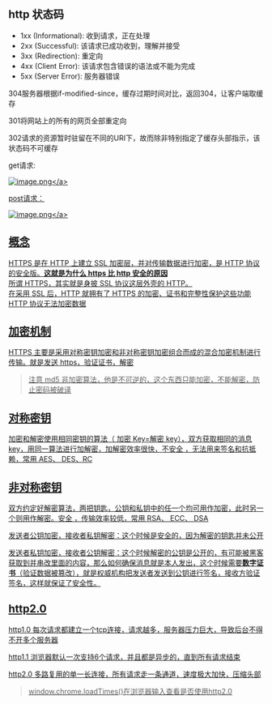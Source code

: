 ## http 状态码

* 1xx (Informational): 收到请求，正在处理
* 2xx (Successful): 该请求已成功收到，理解并接受
* 3xx (Redirection): 重定向
* 4xx (Client Error): 该请求包含错误的语法或不能为完成
* 5xx (Server Error): 服务器错误

304服务器根据if-modified-since，缓存过期时间对比，返回304，让客户端取缓存

301将网站上的所有的网页全部重定向

302请求的资源暂时驻留在不同的URI下，故而除非特别指定了缓存头部指示，该状态码不可缓存

get请求:

<a data-fancybox title="image.png" href="https://p3-juejin.byteimg.com/tos-cn-i-k3u1fbpfcp/3fd000cccb39446e849c1187ab1c837f~tplv-k3u1fbpfcp-watermark.image?">![image.png](https://p3-juejin.byteimg.com/tos-cn-i-k3u1fbpfcp/3fd000cccb39446e849c1187ab1c837f~tplv-k3u1fbpfcp-watermark.image?)</a>

post请求：

<a data-fancybox title="image.png" href="https://p6-juejin.byteimg.com/tos-cn-i-k3u1fbpfcp/fa126269ce4a4b8eb63fb3fa59467602~tplv-k3u1fbpfcp-watermark.image?">![image.png](https://p6-juejin.byteimg.com/tos-cn-i-k3u1fbpfcp/fa126269ce4a4b8eb63fb3fa59467602~tplv-k3u1fbpfcp-watermark.image?)</a>

## 概念

HTTPS 是在 HTTP 上建立 SSL 加密层，并对传输数据进行加密，是 HTTP 协议的安全版。**这就是为什么 https 比 http 安全的原因**<br/>
所谓 HTTPS，其实就是身披 SSL 协议这层外壳的 HTTP。<br/>
在采用 SSL 后，HTTP 就拥有了 HTTPS 的加密、证书和完整性保护这些功能<br/>
HTTP 协议无法加密数据<br/>

## 加密机制

HTTPS 主要是采用对称密钥加密和非对称密钥加密组合而成的混合加密机制进行传输。就是发送 https，验证证书，解密

> 注意 md5 非加密算法，他是不可逆的，这个东西只能加密，不能解密，防止密码被破译

## 对称密钥

加密和解密使用相同密钥的算法（ 加密 Key=解密 key），双方获取相同的消息 key，用同一算法进行加解密，加解密效率很快，不安全 ，无法用来签名和抗抵赖，常用 AES、 DES、RC

## 非对称密钥

双方约定好解密算法，两把钥匙，公钥和私钥中的任一个均可用作加密，此时另一个则用作解密。安全 ，传输效率较低，常用 RSA、 ECC、 DSA

发送者公钥加密，接收者私钥解密：这个时候是安全的，因为解密的钥匙并未公开

发送者私钥加密，接收者公钥解密：这个时候解密的公钥是公开的，有可能被黑客获取到并串改里面的内容，那么如何确保消息就是本人发出，这个时候需要**数字证书**（验证数据被篡改），就是权威机构把发送者发送到公钥进行签名，接收方验证签名，这样就保证了安全性。

## http2.0
http1.0 每次请求都建立一个tcp连接，请求越多，服务器压力巨大，导致后台不得不开多个服务器

http1.1 浏览器默认一次支持6个请求，并且都是异步的，直到所有请求结束

http2.0 多路复用的单一长连接，所有请求走一条通道，速度极大加快，压缩头部
>window.chrome.loadTimes()在浏览器输入查看是否使用http2.0
